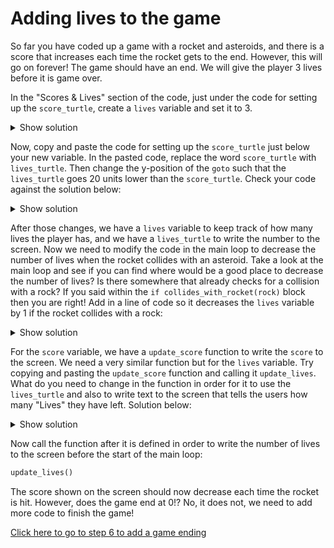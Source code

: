 # Adding lives to the game

So far you have coded up a game with a rocket and asteroids, and there
is a score that increases each time the rocket gets to the end. However, this will go on forever! The game should
have an end. We will give the player 3 lives before it is game over.

In the "Scores & Lives" section of the code, just under the code for setting up the `score_turtle`,  create a `lives`
variable and set it to 3.

<details><summary>Show solution</summary>

```python
lives = 3
```
</details>

Now, copy and paste the code for setting up the `score_turtle` just below your new variable. In the pasted code, replace
the word `score_turtle` with `lives_turtle`. Then change the y-position of the `goto` such that the `lives_turtle` goes
20 units lower than the `score_turtle`. Check your code against the solution below:


<details><summary>Show solution</summary>

```python
lives_turtle = Turtle()
lives_turtle.goto(190, -190)
lives_turtle.hideturtle()
lives_turtle.color("white")
```
</details>

After those changes, we have a `lives` variable to keep track of how many lives the player has, and we have a
`lives_turtle` to write the number to the screen. Now we need to modify the code in the main loop to decrease the
number of lives when the rocket collides with an asteroid. Take a look at the main loop and see if you can find 
where would be a good place to decrease the number of lives? Is there somewhere that already checks for a collision
with a rock? If you said within the `if collides_with_rocket(rock)` block then you are right! Add in a line of
code so it decreases the `lives` variable by 1 if the rocket collides with a rock:

<details><summary>Show solution</summary>

```python
    if collides_with_rocket(rock):
      reset_rocket()
      lives = lives - 1		  # This is the new line
```
</details>

For the `score` variable, we have a `update_score` function to write the `score` to the screen. We need a very similar
function but for the `lives` variable. Try copying and pasting the `update_score` function and calling it `update_lives`.
What do you need to change in the function in order for it to use the `lives_turtle` and also to write text to the screen
that tells the users how many "Lives" they have left. Solution below:

<details><summary>Show solution</summary>

```python
def update_lives():
  lives_turtle.clear()
  lives_turtle.write("Lives: " + str(lives), align="right")
```
</details>

Now call the function after it is defined in order to write the number of lives to the screen before the start of the main loop:

```python
update_lives()
```

The score shown on the screen should now decrease each time the rocket is hit. However, does the game end at 0!? No, it does not,
we need to add more code to finish the game!

[Click here to go to step 6 to add a game ending](../step06-ending_the_game.readme.md)
